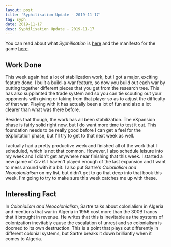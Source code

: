 ```yaml
---
layout: post
title: 'Syphilisation Update - 2019-11-17'
tag: syph
date: 2019-11-17
desc: Syphilisation Update - 2019-11-17
---
```



You can read about what *Syphilisation* is [here](/blog/syph/announce) and the manifesto for the game [here](/blog/syph/manifesto).

## Work Done

This week again had a lot of stabilization work, but I got a major, exciting feature done. I built a build-a-war feature, so now you build out each war by putting together different pieces that you get from the research tree. This has also supplanted the trade system and so you can tie scouting out your opponents with giving or taking from that player so as to adjust the difficulty of that war. Playing with it has actually been a lot of fun and also a lot clearer than what was there before.


Besides that though, the work has all been stabilization. The eXpansion phase is fairly solid right now, but I do want more time to test it out. This foundation needs to be really good before I can get a feel for the eXploitation phase, but I'll try to get to that next week as well.


I actually had a pretty productive week and finished all of the work that I scheduled, which is not that common. However, I also schedule leisure into my week and I didn't get anywhere near finishing that this week. I started a new game of *Civ 6*. I haven't played enough of the last expansion and I want to mess around with it a bit. I also put Sartre's *Colonialism and Neocolonialism* on my list, but didn't get to go that deep into that book this week. I'm going to try to make sure this week catches me up with these.

## Interesting Fact

In *Colonialism and Neocolonialism*, Sartre talks about colonialism in Algeria and mentions that war in Algeria in 1956 cost more than the 300B francs that it brought in revenue. He writes that this is inevitable as the systems of colonization inevitably cause the escalation of unrest and so colonialism is doomed to its own destruction. This is a point that plays out differently in different colonial systems, but Sartre breaks it down brilliantly when it comes to Algeria.

